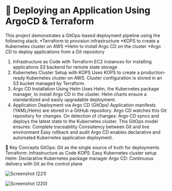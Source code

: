 # 🚀 Deploying an Application Using ArgoCD & Terraform
This project demonstrates a GitOps-based deployment pipeline using the following stack:
*Terraform to provision infrastructure
*KOPS to create a Kubernetes cluster on AWS
*Helm to install Argo CD on the cluster
*Argo CD to deploy applications from a Git repository

1. Infrastructure as Code with Terraform
     EC2 instances for installing applications
     S3 backend for remote state storage
2. Kubernetes Cluster Setup with KOPS
     Uses KOPS to create a production-ready Kubernetes cluster on AWS.
     Cluster configuration is stored in an S3 bucket managed by Terraform.
3. Argo CD Installation Using Helm
     Uses Helm, the Kubernetes package manager, to install Argo CD in the cluster.
     Helm charts ensure a standardized and easily upgradable deployment.
4. Application Deployment via Argo CD (GitOps)
     Application manifests (YAML/Helm) are stored in a GitHub repository.
     Argo CD watches this Git repository for changes.
     On detection of changes:
     Argo CD syncs and deploys the latest state to the Kubernetes cluster.
     This GitOps model ensures:
     Complete traceability
     Consistency between Git and live environment
     Easy rollback and audit
     Argo CD enables declarative and automated Kubernetes application deployment.


🎯 Key Concepts
GitOps: Git as the single source of truth for deployments
Terraform: Infrastructure as Code
KOPS: Easy Kubernetes cluster setup
Helm: Declarative Kubernetes package manager
Argo CD: Continuous delivery with Git as the control plane

![Screenshot (221)](https://github.com/user-attachments/assets/eed8fd16-a985-4b07-9f87-99c3dbf64c52)

![Screenshot (220)](https://github.com/user-attachments/assets/88103126-19dd-4223-ab41-290b29b36c87)



